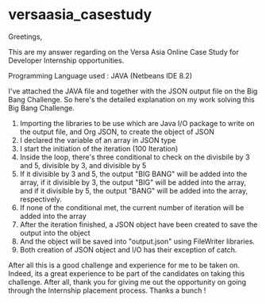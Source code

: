 # versaasia_casestudy
Greetings,

This are my answer regarding on the Versa Asia Online Case Study for Developer Internship opportunities. 

Programming Language used : JAVA (Netbeans IDE 8.2)

I've attached the JAVA file and together with the JSON output file on the Big Bang Challenge. So here's the detailed explanation on my work solving this Big Bang Challenge.

1) Importing the libraries to be use which are Java I/O package to write on the output file, and Org JSON, to create the object of JSON
2) I declared the variable of an array in JSON type
3) I start the initiation of the iteration (100 Iteration)
4) Inside the loop, there's three conditional to check on the divisbile by 3 and 5, divisible by 3, and divisible by 5
5) If it divisible by 3 and 5, the output "BIG BANG" will be added into the array, if it divisible by 3, the output "BIG" will be added into the array, and if it divisible by 5, the output "BANG" will be added into the array, respectively.
6) If none of the conditional met, the current number of iteration will be added into the array
7) After the iteration finished, a JSON object have been created to save the output into the object
8) And the object will be saved into "output.json" using FileWriter libraries.
9) Both creation of JSON object and I/O has their exception of catch.

After all this is a good challenge and experience for me to be taken on. Indeed, its a great experience to be part of the candidates on taking this challenge. After all, thank you for giving me out the opportunity on going through the Internship placement process. Thanks a bunch !
